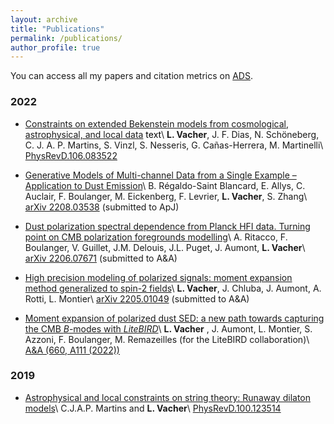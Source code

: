 ```yaml
---
layout: archive
title: "Publications"
permalink: /publications/
author_profile: true
---
```


You can access all my papers and citation metrics on [ADS](https://ui.adsabs.harvard.edu/search/q=orcid%3A0000-0001-9551-1417&sort=date+desc).

### 2022 

- <span style="color:black">[Constraints on extended Bekenstein models from cosmological, astrophysical, and local data](https://leovacher.github.io/publication/2022-07-07-Bekenstein) text</span>\\
**L. Vacher**, J. F. Dias, N. Schöneberg, C. J. A. P. Martins, S. Vinzl, S. Nesseris, G. Cañas-Herrera, M. Martinelli\\
[PhysRevD.106.083522](https://arxiv.org/pdf/2207.03258.pdf)

- [Generative Models of Multi-channel Data from a Single Example – Application to Dust Emission](https://leovacher.github.io/publication/2022-08-06-multifreq-WPH)\\
B. Régaldo-Saint Blancard, E. Allys, C. Auclair, F. Boulanger, M. Eickenberg, F. Levrier, **L. Vacher**, S. Zhang\\
[arXiv 2208.03538](https://arxiv.org/pdf/2208.03538.pdf) (submitted to ApJ)

- [Dust polarization spectral dependence from Planck HFI data. Turning point on CMB polarization foregrounds modelling](https://leovacher.github.io/publication/2022-06-15-Planckdust)\\
A. Ritacco, F. Boulanger, V. Guillet, J.M. Delouis, J.L. Puget, J. Aumont, **L. Vacher**\\
[arXiv 2206.07671](https://arxiv.org/pdf/2206.07671.pdf) (submitted to A&A)

- [High precision modeling of polarized signals: moment expansion method generalized to spin-2 fields](https://leovacher.github.io/publication/2022-05-03-spin-moments)\\
**L. Vacher**, J. Chluba, J. Aumont, A. Rotti, L. Montier\\
[arXiv 2205.01049](https://arxiv.org/pdf/2205.01049.pdf) (submitted to A&A)

- [Moment expansion of polarized dust SED: a new path towards capturing the CMB *B*-modes with *LiteBIRD*](https://leovacher.github.io/publication/2022-04-22-moments-LiteBIRD)\\
**L. Vacher** , J. Aumont, L. Montier, S. Azzoni, F. Boulanger, M. Remazeilles (for the LiteBIRD collaboration)\\
[A&A (660, A111 (2022))](https://www.aanda.org/articles/aa/pdf/2022/04/aa42664-21.pdf) 

### 2019

- [Astrophysical and local constraints on string theory: Runaway dilaton models](https://leovacher.github.io/publication/2019-12-01-dilaton)\\
C.J.A.P. Martins and **L. Vacher**\\
[PhysRevD.100.123514](https://arxiv.org/pdf/1911.10821.pdf) 